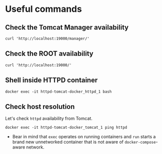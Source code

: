 Useful commands
=================

## Check the Tomcat Manager availability

    curl 'http://localhost:19000/manager/'

## Check the ROOT availability

    curl 'http://localhost:19000/'
    
## Shell inside HTTPD container

    docker exec -it httpd-tomcat-docker_httpd_1 bash    
    
## Check host resolution

Let's check `httpd` availability from Tomcat.

    docker exec -it httpd-tomcat-docker_tomcat_1 ping httpd
    
* Bear in mind that `exec` operates on running containers and `run` starts a brand new unnetworked container that is not aware of `docker-compose`-aware network.